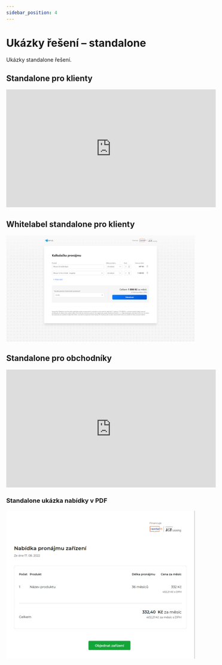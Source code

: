 ```yaml
---
sidebar_position: 4
---
```


# Ukázky řešení – standalone

Ukázky standalone řešení.

## Standalone pro klienty

<div class="video-container"><iframe width="560" height="315" src="https://www.youtube.com/embed/ybsqIWc5wrQ?playlist=ybsqIWc5wrQ&autoplay=1&loop=1&modestbranding=1&playsinline=1&fs=1" title="YouTube video player" frameborder="0" allow="accelerometer; autoplay; clipboard-write; encrypted-media; gyroscope; picture-in-picture" allowfullscreen></iframe></div>

## Whitelabel standalone pro klienty

[![Standalone řešení pro kleinty](../../static/img/standalone.png)](../../static/img/standalone.png)

## Standalone pro obchodníky

<div class="video-container"><iframe width="560" height="315" src="https://www.youtube.com/embed/dJN3oMz8h4s?playlist=dJN3oMz8h4s&autoplay=1&loop=1&modestbranding=1&playsinline=1&fs=1" title="Standalone pro obchodníky" frameborder="0" allow="accelerometer; autoplay; clipboard-write; encrypted-media; gyroscope; picture-in-picture" allowfullscreen></iframe></div>

### Standalone ukázka nabídky v PDF

[![Standalone ukázka nabídky](../../static/img/pdf.png)](../../static/img/pdf.png)
